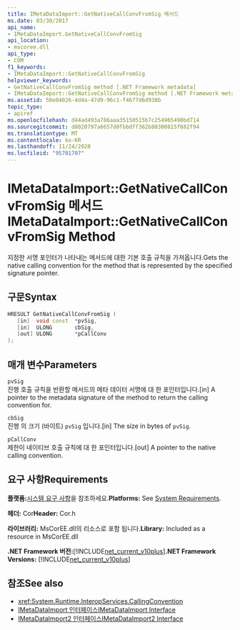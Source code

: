 ```yaml
---
title: IMetaDataImport::GetNativeCallConvFromSig 메서드
ms.date: 03/30/2017
api_name:
- IMetaDataImport.GetNativeCallConvFromSig
api_location:
- mscoree.dll
api_type:
- COM
f1_keywords:
- IMetaDataImport::GetNativeCallConvFromSig
helpviewer_keywords:
- GetNativeCallConvFromSig method [.NET Framework metadata]
- IMetaDataImport::GetNativeCallConvFromSig method [.NET Framework metadata]
ms.assetid: 50e04026-4d4a-47d9-96c1-f4677d6d938b
topic_type:
- apiref
ms.openlocfilehash: d44ad493a786aaa35150515b7c254965490bd714
ms.sourcegitcommit: d8020797a6657d0fbbdff362b80300815f682f94
ms.translationtype: MT
ms.contentlocale: ko-KR
ms.lasthandoff: 11/24/2020
ms.locfileid: "95701707"
---
```

# <a name="imetadataimportgetnativecallconvfromsig-method"></a><span data-ttu-id="0dbe6-102">IMetaDataImport::GetNativeCallConvFromSig 메서드</span><span class="sxs-lookup"><span data-stu-id="0dbe6-102">IMetaDataImport::GetNativeCallConvFromSig Method</span></span>

<span data-ttu-id="0dbe6-103">지정한 서명 포인터가 나타내는 메서드에 대한 기본 호출 규칙을 가져옵니다.</span><span class="sxs-lookup"><span data-stu-id="0dbe6-103">Gets the native calling convention for the method that is represented by the specified signature pointer.</span></span>  
  
## <a name="syntax"></a><span data-ttu-id="0dbe6-104">구문</span><span class="sxs-lookup"><span data-stu-id="0dbe6-104">Syntax</span></span>  
  
```cpp  
HRESULT GetNativeCallConvFromSig (  
   [in]  void const  *pvSig,  
   [in]  ULONG       cbSig,  
   [out] ULONG       *pCallConv  
);  
```  
  
## <a name="parameters"></a><span data-ttu-id="0dbe6-105">매개 변수</span><span class="sxs-lookup"><span data-stu-id="0dbe6-105">Parameters</span></span>  

 `pvSig`  
 <span data-ttu-id="0dbe6-106">진행 호출 규칙을 반환할 메서드의 메타 데이터 서명에 대 한 포인터입니다.</span><span class="sxs-lookup"><span data-stu-id="0dbe6-106">[in] A pointer to the metadata signature of the method to return the calling convention for.</span></span>  
  
 `cbSig`  
 <span data-ttu-id="0dbe6-107">진행 의 크기 (바이트) `pvSig` 입니다.</span><span class="sxs-lookup"><span data-stu-id="0dbe6-107">[in] The size in bytes of `pvSig`.</span></span>  
  
 `pCallConv`  
 <span data-ttu-id="0dbe6-108">제한이 네이티브 호출 규칙에 대 한 포인터입니다.</span><span class="sxs-lookup"><span data-stu-id="0dbe6-108">[out] A pointer to the native calling convention.</span></span>  
  
## <a name="requirements"></a><span data-ttu-id="0dbe6-109">요구 사항</span><span class="sxs-lookup"><span data-stu-id="0dbe6-109">Requirements</span></span>  

 <span data-ttu-id="0dbe6-110">**플랫폼:**[시스템 요구 사항](../../get-started/system-requirements.md)을 참조하세요.</span><span class="sxs-lookup"><span data-stu-id="0dbe6-110">**Platforms:** See [System Requirements](../../get-started/system-requirements.md).</span></span>  
  
 <span data-ttu-id="0dbe6-111">**헤더:** Cor</span><span class="sxs-lookup"><span data-stu-id="0dbe6-111">**Header:** Cor.h</span></span>  
  
 <span data-ttu-id="0dbe6-112">**라이브러리:** MsCorEE.dll의 리소스로 포함 됩니다.</span><span class="sxs-lookup"><span data-stu-id="0dbe6-112">**Library:** Included as a resource in MsCorEE.dll</span></span>  
  
 <span data-ttu-id="0dbe6-113">**.NET Framework 버전:**[!INCLUDE[net_current_v10plus](../../../../includes/net-current-v10plus-md.md)]</span><span class="sxs-lookup"><span data-stu-id="0dbe6-113">**.NET Framework Versions:** [!INCLUDE[net_current_v10plus](../../../../includes/net-current-v10plus-md.md)]</span></span>  
  
## <a name="see-also"></a><span data-ttu-id="0dbe6-114">참조</span><span class="sxs-lookup"><span data-stu-id="0dbe6-114">See also</span></span>

- <xref:System.Runtime.InteropServices.CallingConvention>
- [<span data-ttu-id="0dbe6-115">IMetaDataImport 인터페이스</span><span class="sxs-lookup"><span data-stu-id="0dbe6-115">IMetaDataImport Interface</span></span>](imetadataimport-interface.md)
- [<span data-ttu-id="0dbe6-116">IMetaDataImport2 인터페이스</span><span class="sxs-lookup"><span data-stu-id="0dbe6-116">IMetaDataImport2 Interface</span></span>](imetadataimport2-interface.md)
